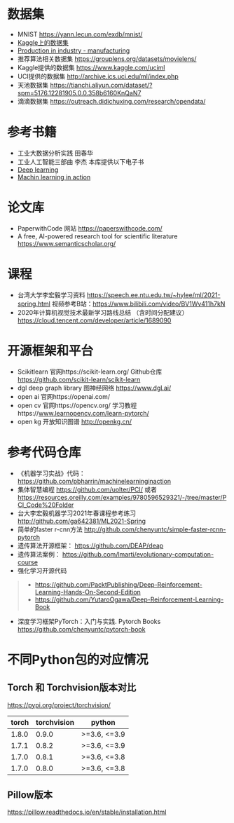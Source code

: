 # 数据集
* MNIST https://yann.lecun.com/exdb/mnist/
* [Kaggle上的数据集](https://www.kaggle.com/tags/manufacturing)
* [Production in industry - manufacturing](https://data.europa.eu/euodp/en/data/dataset/PDT9cECVQI6rw6EBrE0e4w)
* 推荐算法相关数据集 https://grouplens.org/datasets/movielens/
* Kaggle提供的数据集 https://www.kaggle.com/uciml
* UCI提供的数据集 http://archive.ics.uci.edu/ml/index.php
* 天池数据集  https://tianchi.aliyun.com/dataset/?spm=5176.12281905.0.0.358b6160KnQaN7
* 滴滴数据集  https://outreach.didichuxing.com/research/opendata/

# 参考书籍
* 工业大数据分析实践 田春华
* 工业人工智能三部曲 李杰
本库提供以下电子书
* [Deep learning](https://github.com/bettermorn/IAICourse/blob/main/refermaterials/DeepLearningBook.pdf)
* [Machin learning in action](https://github.com/bettermorn/IAICourse/blob/main/refermaterials/Machine%20Learning%20in%20Action.pdf)
# 论文库
* PaperwithCode 网站  https://paperswithcode.com/
* A free, AI-powered research tool for scientific literature https://www.semanticscholar.org/
# 课程
* 台湾大学李宏毅学习资料
https://speech.ee.ntu.edu.tw/~hylee/ml/2021-spring.html
视频参考B站：https://www.bilibili.com/video/BV1Wv411h7kN
* 2020年计算机视觉技术最新学习路线总结 （含时间分配建议）https://cloud.tencent.com/developer/article/1689090
# 开源框架和平台
* Scikitlearn 官网https://scikit-learn.org/ Github仓库 https://github.com/scikit-learn/scikit-learn  
* dgl  deep graph library 图神经网络 https://www.dgl.ai/
* open ai   官网https://openai.com/
* open cv   官网https://opencv.org/  学习教程https://www.learnopencv.com/learn-pytorch/
* open kg 开放知识图谱 http://openkg.cn/
# 参考代码仓库
* 《机器学习实战》代码： https://github.com/pbharrin/machinelearninginaction
* 集体智慧编程 https://github.com/uolter/PCI/  或者 https://resources.oreilly.com/examples/9780596529321/-/tree/master/PCI_Code%20Folder
* 台大李宏毅机器学习2021年春课程参考练习 http://github.com/ga642381/ML2021-Spring
* 简单的faster r-cnn方法 http://github.com/chenyuntc/simple-faster-rcnn-pytorch
* 遗传算法开源框架： https://github.com/DEAP/deap
* 遗传算法案例：    https://github.com/lmarti/evolutionary-computation-course
* 强化学习开源代码  
> * https://github.com/PacktPublishing/Deep-Reinforcement-Learning-Hands-On-Second-Edition
> * https://github.com/YutaroOgawa/Deep-Reinforcement-Learning-Book
* 深度学习框架PyTorch：入门与实践. Pytorch Books https://github.com/chenyuntc/pytorch-book

# 不同Python包的对应情况
## Torch 和 Torchvision版本对比
https://pypi.org/project/torchvision/

|torch	|torchvision|	python|
|-------|-----------|---------|
|1.8.0	|0.9.0	|>=3.6, <=3.9|
|1.7.1	|0.8.2|	>=3.6, <=3.9|
|1.7.0	|0.8.1	|>=3.6, <=3.8|
|1.7.0	|0.8.0	|>=3.6, <=3.8|
## Pillow版本
https://pillow.readthedocs.io/en/stable/installation.html

